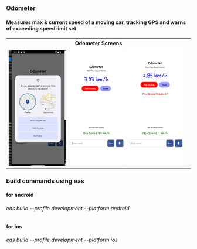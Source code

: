 ### Odometer

#### Measures max & current speed of a moving car, tracking GPS and warns of exceeding speed limit set


<table>
<tr>
<th> Odometer Screens</th>
</tr>
<tr>
<td>
<img src="./screenshots/screenshot1.jpeg" alt="" style="width: 32%">
<img src="./screenshots/screenshot2.jpeg" alt="" style="width: 32%">
<img src="./screenshots/screenshot3.jpeg" alt="" style="width: 32%">
</td>
</tr>
</table>

### build commands using eas

#### for android
###### eas build --profile development --platform android

#### for ios
###### eas build --profile development --platform ios
